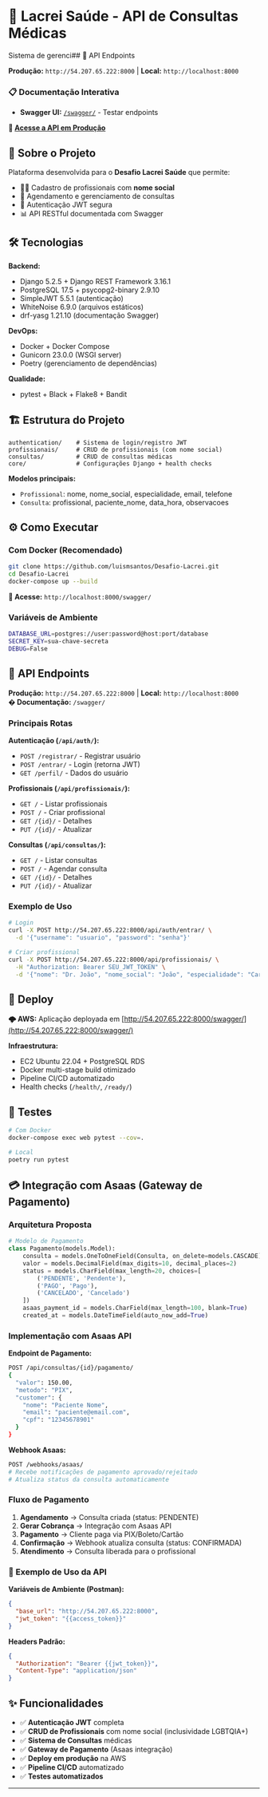 # 🏥 Lacrei Saúde - API de Consultas Médicas

Sistema de gerenci## 🚀 API Endpoints

**Produção:** `http://54.207.65.222:8000` | **Local:** `http://localhost:8000`

### 📋 Documentação Interativa
- **Swagger UI:** [`/swagger/`](http://54.207.65.222:8000/swagger/) - Testar endpoints

**🚀 [Acesse a API em Produção](http://54.207.65.222:8000/swagger/)**

## 🎯 Sobre o Projeto

Plataforma desenvolvida para o **Desafio Lacrei Saúde** que permite:

- 👩‍⚕️ Cadastro de profissionais com **nome social**
- 📅 Agendamento e gerenciamento de consultas
- 🔐 Autenticação JWT segura
- 📊 API RESTful documentada com Swagger

## 🛠 Tecnologias

**Backend:**
- Django 5.2.5 + Django REST Framework 3.16.1
- PostgreSQL 17.5 + psycopg2-binary 2.9.10
- SimpleJWT 5.5.1 (autenticação)
- WhiteNoise 6.9.0 (arquivos estáticos)
- drf-yasg 1.21.10 (documentação Swagger)

**DevOps:**
- Docker + Docker Compose
- Gunicorn 23.0.0 (WSGI server)
- Poetry (gerenciamento de dependências)

**Qualidade:**
- pytest + Black + Flake8 + Bandit

## 🏗 Estrutura do Projeto

```
authentication/    # Sistema de login/registro JWT
profissionais/     # CRUD de profissionais (com nome social)
consultas/         # CRUD de consultas médicas
core/              # Configurações Django + health checks
```

**Modelos principais:**
- `Profissional`: nome, nome_social, especialidade, email, telefone
- `Consulta`: profissional, paciente_nome, data_hora, observacoes

## ⚙️ Como Executar

### Com Docker (Recomendado)

```bash
git clone https://github.com/luismsantos/Desafio-Lacrei.git
cd Desafio-Lacrei
docker-compose up --build
```

**🎉 Acesse:** `http://localhost:8000/swagger/`

### Variáveis de Ambiente
```bash
DATABASE_URL=postgres://user:password@host:port/database
SECRET_KEY=sua-chave-secreta
DEBUG=False
```

## 🚀 API Endpoints

**Produção:** `http://54.207.65.222:8000` | **Local:** `http://localhost:8000`  
**� Documentação:** `/swagger/`

### Principais Rotas

**Autenticação (`/api/auth/`):**
- `POST /registrar/` - Registrar usuário
- `POST /entrar/` - Login (retorna JWT)
- `GET /perfil/` - Dados do usuário

**Profissionais (`/api/profissionais/`):**
- `GET /` - Listar profissionais
- `POST /` - Criar profissional  
- `GET /{id}/` - Detalhes
- `PUT /{id}/` - Atualizar

**Consultas (`/api/consultas/`):**
- `GET /` - Listar consultas
- `POST /` - Agendar consulta
- `GET /{id}/` - Detalhes
- `PUT /{id}/` - Atualizar

### Exemplo de Uso

```bash
# Login
curl -X POST http://54.207.65.222:8000/api/auth/entrar/ \
  -d '{"username": "usuario", "password": "senha"}'

# Criar profissional
curl -X POST http://54.207.65.222:8000/api/profissionais/ \
  -H "Authorization: Bearer SEU_JWT_TOKEN" \
  -d '{"nome": "Dr. João", "nome_social": "João", "especialidade": "Cardiologia"}'
```

## 🚀 Deploy

**🌩️ AWS:** Aplicação deployada em [http://54.207.65.222:8000/swagger/](http://54.207.65.222:8000/swagger/)

**Infraestrutura:**
- EC2 Ubuntu 22.04 + PostgreSQL RDS
- Docker multi-stage build otimizado
- Pipeline CI/CD automatizado
- Health checks (`/health/`, `/ready/`)

## 🧪 Testes

```bash
# Com Docker
docker-compose exec web pytest --cov=.

# Local
poetry run pytest
```

## 💳 Integração com Asaas (Gateway de Pagamento)

### Arquitetura Proposta

```python
# Modelo de Pagamento
class Pagamento(models.Model):
    consulta = models.OneToOneField(Consulta, on_delete=models.CASCADE)
    valor = models.DecimalField(max_digits=10, decimal_places=2)
    status = models.CharField(max_length=20, choices=[
        ('PENDENTE', 'Pendente'),
        ('PAGO', 'Pago'),
        ('CANCELADO', 'Cancelado')
    ])
    asaas_payment_id = models.CharField(max_length=100, blank=True)
    created_at = models.DateTimeField(auto_now_add=True)
```

### Implementação com Asaas API

**Endpoint de Pagamento:**
```bash
POST /api/consultas/{id}/pagamento/
{
  "valor": 150.00,
  "metodo": "PIX",  
  "customer": {
    "nome": "Paciente Nome",
    "email": "paciente@email.com",
    "cpf": "12345678901"
  }
}
```

**Webhook Asaas:**
```bash
POST /webhooks/asaas/
# Recebe notificações de pagamento aprovado/rejeitado
# Atualiza status da consulta automaticamente
```

### Fluxo de Pagamento

1. **Agendamento** → Consulta criada (status: PENDENTE)
2. **Gerar Cobrança** → Integração com Asaas API
3. **Pagamento** → Cliente paga via PIX/Boleto/Cartão
4. **Confirmação** → Webhook atualiza consulta (status: CONFIRMADA)
5. **Atendimento** → Consulta liberada para o profissional

### 🔧 Exemplo de Uso da API

**Variáveis de Ambiente (Postman):**
```json
{
  "base_url": "http://54.207.65.222:8000",
  "jwt_token": "{{access_token}}"
}
```

**Headers Padrão:**
```json
{
  "Authorization": "Bearer {{jwt_token}}",
  "Content-Type": "application/json"
}
```

## ✨ Funcionalidades

- ✅ **Autenticação JWT** completa
- ✅ **CRUD de Profissionais** com nome social (inclusividade LGBTQIA+)
- ✅ **Sistema de Consultas** médicas
- ✅ **Gateway de Pagamento** (Asaas integração)
- ✅ **Deploy em produção** na AWS
- ✅ **Pipeline CI/CD** automatizado
- ✅ **Testes automatizados**

---
